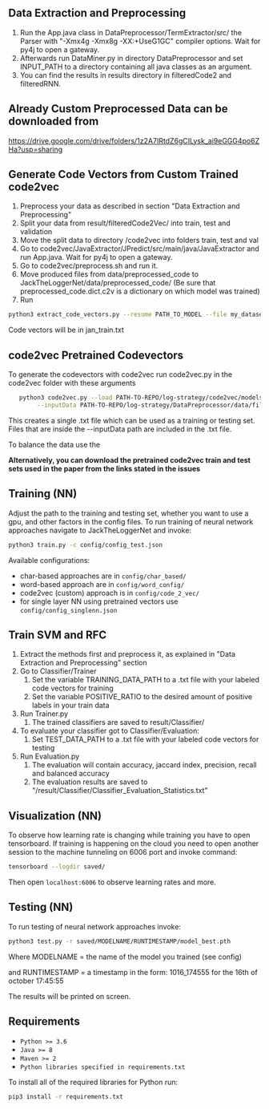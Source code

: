 ## Data Extraction and Preprocessing

1. Run  the App.java class in DataPreprocessor/TermExtractor/src/ the Parser with "-Xmx4g -Xmx8g -XX:+UseG1GC" compiler options. Wait for py4j to open a gateway.
2. Afterwards run DataMiner.py in directory DataPreprocessor and set INPUT_PATH to a directory containing all java classes as an argument.
3. You can find the results in results directory in filteredCode2 and filteredRNN.

## Already Custom Preprocessed Data can be downloaded from
https://drive.google.com/drive/folders/1z2A7IRtdZ6gCILysk_ai9eGGG4po6ZHa?usp=sharing

## Generate Code Vectors from Custom Trained code2vec

1. Preprocess your data as described in section "Data Extraction and Preprocessing"
2. Split your data from result/filteredCode2Vec/ into train, test and validation
3. Move the split data to directory /code2vec into folders train, test and val
4. Go to code2vec/JavaExtractor/JPredict/src/main/java/JavaExtractor and run App.java. Wait for py4j to open a gateway.
5. Go to code2vec/preprocess.sh and run it.
6. Move produced files from data/preprocessed_code to JackTheLoggerNet/data/preprocessed_code/ (Be sure that preprocessed_code.dict.c2v is a dictionary on which model was trained)
7. Run
```bash
python3 extract_code_vectors.py --resume PATH_TO_MODEL --file my_dataset.train.c2v   
```
Code vectors will be in jan_train.txt

## code2vec Pretrained Codevectors
To generate the codevectors with code2vec run code2vec.py in the code2vec folder with these arguments
 ```bash
    python3 code2vec.py --load PATH-TO-REPO/log-strategy/code2vec/models/java14_model/saved_model_iter8.release\
         --inputData PATH-TO-REPO/log-strategy/DataPreprocessor/data/filteredCode2Vec/ --representation
```
This creates a single .txt file which can be used as a training or testing set.
Files that are inside the --inputData path are included in the .txt file.

To balance the data use the 

**Alternatively, you can download the pretrained code2vec train and test sets used in the paper from
the links stated in the issues**

## Training (NN)
Adjust the path to the training and testing set, whether you want to use a gpu, and other factors in the config files.
To run training of neural network approaches navigate to JackTheLoggerNet and invoke:

```bash
python3 train.py -c config/config_test.json

```

Available configurations:
- char-based approaches are in `config/char_based/`
- word-based approach are in `config/word_config/`
- code2vec (custom) approach is in  `config/code_2_vec/`
- for single layer NN using pretrained vectors use `config/config_singlenn.json`



## Train SVM and RFC

1. Extract the methods first and preprocess it, as explained in "Data Extraction and Preprocessing" section
2. Go to Classifier/Trainer
   1. Set the variable TRAINING_DATA_PATH to a .txt file with your labeled code vectors for training
   2. Set the variable POSITIVE_RATIO to the desired amount of positive labels in your train data
3. Run Trainer.py
   1. The trained classifiers are saved to result/Classifier/
4. To evaluate your classifier got to Classifier/Evaluation:
   1. Set TEST_DATA_PATH to a .txt file with your labeled code vectors for testing
5. Run Evaluation.py
   1. The evaluation will contain accuracy, jaccard index, precision, recall and balanced accuracy
   2. The evaluation results are saved to "/result/Classifier/Classifier_Evaluation_Statistics.txt"

   
## Visualization (NN)

To observe how learning rate is changing while training you have to open tensorboard. If training is happening 
on the cloud you need to open another session to the machine tunneling on 6006 port and invoke command:
```bash
tensorboard --logdir saved/
```
Then open `localhost:6006` to observe learning rates and more.  

## Testing (NN)
To run testing of neural network approaches invoke:

```bash
python3 test.py -r saved/MODELNAME/RUNTIMESTAMP/model_best.pth

```
Where MODELNAME = the name of the model you trained (see config)

and RUNTIMESTAMP = a timestamp in the form: 1016_174555 for the 16th of october
17:45:55

The results will be printed on screen.


## Requirements

- `Python >= 3.6`
- `Java >= 8`
- `Maven >= 2`
- `Python libraries specified in requirements.txt`

To install all of the required libraries for Python run: 
```bash
pip3 install -r requirements.txt
```
